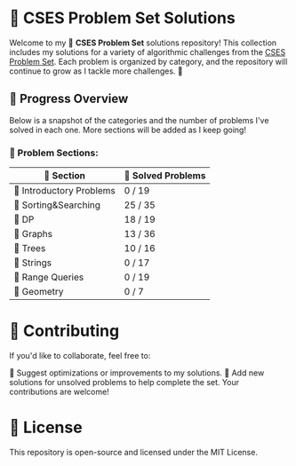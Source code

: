 
# 📘 CSES Problem Set Solutions

Welcome to my 📂 **CSES Problem Set** solutions repository! This collection includes my solutions for a variety of algorithmic challenges from the [CSES Problem Set](https://cses.fi/problemset/). Each problem is organized by category, and the repository will continue to grow as I tackle more challenges. 🚀

## 🌟 Progress Overview

Below is a snapshot of the categories and the number of problems I've solved in each one. More sections will be added as I keep going!

### 🧩 Problem Sections:

| 📂 Section               | 🔢 Solved Problems |
|--------------------------|--------------------|
| 🌱 Introductory Problems          | 0 / 19           |
| 🌱 Sorting&Searching          | 25 / 35           |
| 🌱 DP          | 18 / 19           |
| 🌱 Graphs          | 13 / 36           |
| 🌱 Trees          | 10 / 16           |
| 🌱 Strings          | 0 / 17           |
| 🌱 Range Queries          | 0 / 19           |
| 🌱 Geometry          | 0 / 7           |

# 🤝 Contributing

If you'd like to collaborate, feel free to:

🔄 Suggest optimizations or improvements to my solutions.
🚀 Add new solutions for unsolved problems to help complete the set.
Your contributions are welcome!

# 📜 License

This repository is open-source and licensed under the MIT License.
